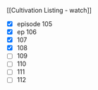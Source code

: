 
[[Cultivation Listing - watch]]

- [x] episode 105
- [x] ep 106
- [x] 107
- [x] 108
- [ ] 109
- [ ] 110
- [ ] 111
- [ ] 112